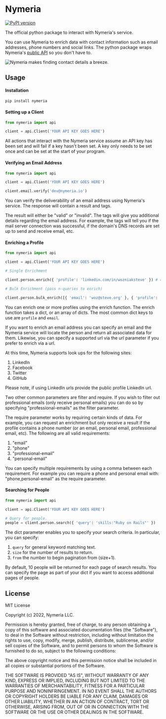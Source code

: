 # Nymeria

[![PyPI version](https://badge.fury.io/py/nymeria.svg)](https://badge.fury.io/py/nymeria)

The official python package to interact with Nymeria's service.

You can use Nymeria to enrich data with contact information such as email
addresses, phone numbers and social links. The python package wraps Nymeria's [public
API](https://www.nymeria.io/developers) so you don't have to.

![Nymeria makes finding contact details a breeze.](https://www.nymeria.io/assets/images/marquee.png)

## Usage

#### Installation

```bash
pip install nymeria
```

#### Setting up a Client

```python
from nymeria import api

client = api.Client('YOUR API KEY GOES HERE')
```

All actions that interact with the Nymeria service assume an API key has been
set and will fail if a key hasn't been set. A key only needs to be set once and
can be set at the start of your program.

#### Verifying an Email Address

```python
from nymeria import api

client = api.Client('YOUR API KEY GOES HERE')

client.email.verify('dev@nymeria.io')
```

You can verify the deliverability of an email address using Nymeria's service.
The response will contain a result and tags.

The result will either be "valid" or "invalid". The tags will give you
additional details regarding the email address. For example, the tags will tell
you if the mail server connection was successful, if the domain's DNS records
are set up to send and receive email, etc.

#### Enriching a Profile

```python
from nymeria import api

client = api.Client('YOUR API KEY GOES HERE')

# Single Enrichment

client.person.enrich({ 'profile': 'linkedin.com/in/wozniaksteve' }) # => dict (see below)

# Bulk Enrichment (pass n-queries to enrich)

client.person.bulk_enrich([{ 'email': 'woz@steve.org' }, { 'profile': 'github.com/nymeriaio' }])
```

You can enrich one or more profiles using the enrich function. The enrich
function takes a dict, or an array of dicts. The most common dict keys
to use are `profile` and `email`.

If you want to enrich an email address you can specify an email and the Nymeria
service will locate the person and return all associated data for them.
Likewise, you can specify a supported url via the url parameter if you prefer
to enrich via a url.

At this time, Nymeria supports look ups for the following sites:

1. LinkedIn
1. Facebook
1. Twitter
1. GitHub

Please note, if using LinkedIn urls provide the public profile LinkedIn url.

Two other common parameters are filter and require. If you wish to filter out
professional emails (only receive personal emails) you can do so by specifying
"professional-emails" as the filter parameter.

The require parameter works by requiring certain kinds of data. For example,
you can request an enrichment but only receive a result if the profile
contains a phone number (or an email, personal email, professional email,
etc). The following are all valid requirements:

1. "email"
1. "phone"
1. "professional-email"
1. "personal-email"

You can specify multiple requirements by using a comma
between each requirement. For example you can require a
phone and personal email with: "phone,personal-email" as
the require parameter.

#### Searching for People

```python
from nymeria import api

client = api.Client('YOUR API KEY GOES HERE')

# Query for people.
people = client.person.search({ 'query': 'skills:"Ruby on Rails"' })
```

The dict parameter enables you to specify your search criteria. In
particular, you can specify:

1. `query` for general keyword matching text.
1. `size` for the number of results to return.
1. `from` the number to begin pagination from (size+1).

By default, 10 people will be returned for each page of search
results. You can specify the page as part of your dict if you
want to access additional pages of people.

## License

MIT License

Copyright (c) 2022, Nymeria LLC.

Permission is hereby granted, free of charge, to any person obtaining a copy
of this software and associated documentation files (the "Software"), to deal
in the Software without restriction, including without limitation the rights
to use, copy, modify, merge, publish, distribute, sublicense, and/or sell
copies of the Software, and to permit persons to whom the Software is
furnished to do so, subject to the following conditions:

The above copyright notice and this permission notice shall be included in all
copies or substantial portions of the Software.

THE SOFTWARE IS PROVIDED "AS IS", WITHOUT WARRANTY OF ANY KIND, EXPRESS OR
IMPLIED, INCLUDING BUT NOT LIMITED TO THE WARRANTIES OF MERCHANTABILITY,
FITNESS FOR A PARTICULAR PURPOSE AND NONINFRINGEMENT. IN NO EVENT SHALL THE
AUTHORS OR COPYRIGHT HOLDERS BE LIABLE FOR ANY CLAIM, DAMAGES OR OTHER
LIABILITY, WHETHER IN AN ACTION OF CONTRACT, TORT OR OTHERWISE, ARISING FROM,
OUT OF OR IN CONNECTION WITH THE SOFTWARE OR THE USE OR OTHER DEALINGS IN THE
SOFTWARE.
